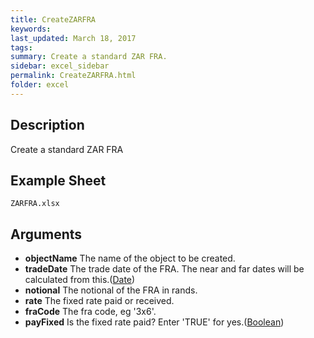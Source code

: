 ```yaml
---
title: CreateZARFRA
keywords:
last_updated: March 18, 2017
tags:
summary: Create a standard ZAR FRA.
sidebar: excel_sidebar
permalink: CreateZARFRA.html
folder: excel
---
```


## Description
Create a standard ZAR FRA

<!--HUMAN EDIT START-->

<!--## Details-->

<!--HUMAN EDIT END-->

## Example Sheet

    ZARFRA.xlsx

## Arguments

* **objectName** The name of the object to be created.
* **tradeDate** The trade date of the FRA.  The near and far dates will be calculated from this.([Date](Date.html))
* **notional** The notional of the FRA in rands.
* **rate** The fixed rate paid or received.
* **fraCode** The fra code, eg '3x6'.
* **payFixed** Is the fixed rate paid? Enter 'TRUE' for yes.([Boolean](Boolean.html))

<!--HUMAN EDIT START-->

<!--## Validation-->

<!--HUMAN EDIT END-->

